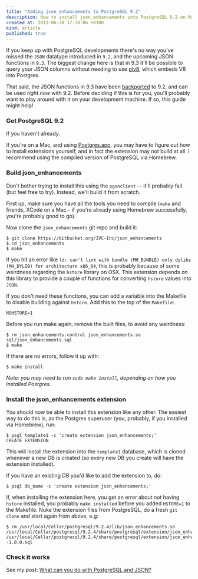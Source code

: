 ```yaml
---
title: "Adding json_enhancements to PostgreSQL 9.2"
description: How to install json_enhancements into PostgreSQL 9.2 on Mac OSX and others
created_at: 2013-06-28 17:38:06 +0100
kind: article
published: true
---
```


If you keep up with PostgreSQL developments there's no way you've missed the `JSON` datatype introduced in `9.2`, and the upcoming JSON functions in `9.3`. The biggest change here is that in 9.3 it'll be possible to query your JSON columns without needing to use [plv8](https://code.google.com/p/plv8js/wiki/PLV8), which embeds V8 into Postgres.

That said, the JSON functions in 9.3 have been [backported](http://www.pgxn.org/dist/json_enhancements/doc/json_enhancements.html) to 9.2, and can be used *right now* with 9.2. Before deciding if this is for you, you'll probably want to play around with it on your development machine. If so, this guide might help!

<!-- more -->

### Get PostgreSQL 9.2

If you haven't already.

If you're on a Mac, and using [Postgres.app](http://postgresapp.com/), you may have to figure out how to install extensions yourself, and in fact the extension may not build at all. I recommend using the compiled version of PostgreSQL via Homebrew.

### Build json_enhancements

Don't bother trying to install this using the `pgxnclient` -- it'll probably fail (but feel free to try). Instead, we'll build it from scratch.

First up, make sure you have all the tools you need to compile (`make` and friends, XCode on a Mac - if you're already using Homebrew successfully, you're probably good to go). 

Now clone the `json_enhancements` git repo and build it:

    $ git clone https://bitbucket.org/IVC-Inc/json_enhancements
    $ cd json_enhancements
    $ make

If you hit an error like `ld: can't link with bundle (MH_BUNDLE) only dylibs (MH_DYLIB) for architecture x86_64`, this is probably because of some weirdness regarding the `hstore` library on OSX. This extension depends on this library to provide a couple of functions for converting `hstore` values into `JSON`.

If you don't need these functions, you can add a variable into the Makefile to disable building against `hstore`. Add this to the top of the `Makefile`:

    NOHSTORE=1

Before you run make again, remove the built files, to avoid any weirdness:

    $ rm json_enhancements.control json_enhancements.so sql/json_enhancements.sql
    $ make

If there are no errors, follow it up with:

    $ make install

*Note: you may need to run `sudo make install`, depending on how you installed Postgres.*

### Install the json_enhancements extension

You should now be able to install this extension like any other. The easiest way to do this is, as the Postgres superuser (you, probably, if you installed via Homebrew), run:

    $ psql template1 -c 'create extension json_enhancements;'
    CREATE EXTENSION

This will install the extension into the `template1` database, which is cloned whenever a new DB is created (so every new DB you create will have the extension installed).

If you have an existing DB you'd like to add the extension to, do:

    $ psql db_name -c 'create extension json_enhancements;'

If, when installing the extension here, you get an error about not having `hstore` installed, you probably `make installed` before you added `HSTORE=1` to the Makefile. Nuke the extension files from PostgreSQL, do a fresh `git clone` and start again from above, e.g:

    $ rm /usr/local/Cellar/postgresql/9.2.4/lib/json_enhancements.so /usr/local/Cellar/postgresql/9.2.4/share/postgresql/extension/json_enhancements.control /usr/local/Cellar/postgresql/9.2.4/share/postgresql/extension/json_enhancements--1.0.0.sql

### Check it works

See my post: [What can you do with PostgreSQL and JSON?](/2013/06/what-can-you-do-with-postgresql-and-json)
